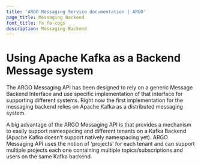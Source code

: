 ```yaml
---
title: 'ARGO Messaging Service documentation | ARGO'
page_title: Messaging Backend
font_title: fa fa-cogs
description: Messaging Backend
---
```


# Using Apache Kafka as a Backend Message system

The ARGO Messaging API has been designed to rely on a generic Message Backend Interface and use specific implementation of that interface for supporting different systems. Right now the first implementation for the messaging backend relies on Apache Kafka as a distributed messaging system.

A big advantage of the ARGO Messaging API is that provides a mechanism to easily support namespacing and different tenants on a Kafka Backend (Apache Kafka doesn’t support natively namespacing yet). ARGO Messaging API uses the notion of ‘projects’ for each tenant and can support multiple projects each one containing multiple topics/subscriptions and users on the same Kafka backend.
